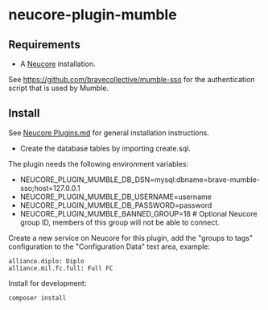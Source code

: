 # neucore-plugin-mumble

## Requirements

- A [Neucore](https://github.com/bravecollective/neucore) installation.

See https://github.com/bravecollective/mumble-sso for the authentication script that is used by Mumble.

## Install

See [Neucore Plugins.md](https://github.com/tkhamez/neucore/blob/main/doc/Plugins.md) for general installation 
instructions.

- Create the database tables by importing create.sql.

The plugin needs the following environment variables:
- NEUCORE_PLUGIN_MUMBLE_DB_DSN=mysql:dbname=brave-mumble-sso;host=127.0.0.1
- NEUCORE_PLUGIN_MUMBLE_DB_USERNAME=username
- NEUCORE_PLUGIN_MUMBLE_DB_PASSWORD=password
- NEUCORE_PLUGIN_MUMBLE_BANNED_GROUP=18 # Optional Neucore group ID, members of this group will not be able to connect.

Create a new service on Neucore for this plugin, add the "groups to tags" configuration to the "Configuration Data"
text area, example:
```
alliance.diplo: Diplo
alliance.mil.fc.full: Full FC
```

Install for development:
```shell
composer install
```
